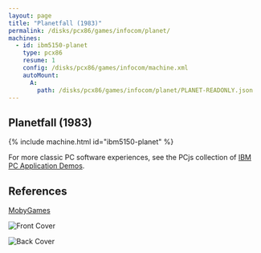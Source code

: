 ```yaml
---
layout: page
title: "Planetfall (1983)"
permalink: /disks/pcx86/games/infocom/planet/
machines:
  - id: ibm5150-planet
    type: pcx86
    resume: 1
    config: /disks/pcx86/games/infocom/machine.xml
    autoMount:
      A:
        path: /disks/pcx86/games/infocom/planet/PLANET-READONLY.json
---
```


Planetfall (1983)
-----------------

{% include machine.html id="ibm5150-planet" %}

For more classic PC software experiences, see the PCjs collection of [IBM PC Application Demos](/apps/pcx86/).

References
----------

[MobyGames](http://www.mobygames.com/game/planetfall)

![Front Cover](http://www.mobygames.com/images/covers/l/1657-planetfall-dos-front-cover.jpg)

![Back Cover](http://www.mobygames.com/images/covers/l/1658-planetfall-dos-back-cover.jpg)
